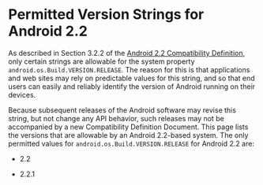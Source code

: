 <!--
   Copyright 2010 The Android Open Source Project 

   Licensed under the Apache License, Version 2.0 (the "License"); 
   you may not use this file except in compliance with the License.
   You may obtain a copy of the License at

       http://www.apache.org/licenses/LICENSE-2.0

   Unless required by applicable law or agreed to in writing, software
   distributed under the License is distributed on an "AS IS" BASIS,
   WITHOUT WARRANTIES OR CONDITIONS OF ANY KIND, either express or implied.
   See the License for the specific language governing permissions and
   limitations under the License.
-->

# Permitted Version Strings for Android 2.2 #

As described in Section 3.2.2 of the [Android 2.2 Compatibility Definition](/cdds/android-2.2-cdd.pdf), 
only certain strings are allowable for the system property
`android.os.Build.VERSION.RELEASE`. The reason for this is that
applications and web sites may rely on predictable values for this string, and
so that end users can easily and reliably identify the version of Android
running on their devices.

Because subsequent releases of the Android software may revise this string,
but not change any API behavior, such releases may not be accompanied by a new
Compatibility Definition Document. This page lists the versions that are
allowable by an Android 2.2-based system. The only permitted values for
`android.os.Build.VERSION.RELEASE` for Android 2.2 are:

- 2.2

- 2.2.1

